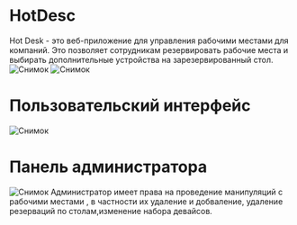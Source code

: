 # HotDesc
Hot Desk - это веб-приложение для управления рабочими местами для компаний. Это позволяет сотрудникам резервировать рабочие места и выбирать дополнительные устройства  на зарезервированный стол.
![Снимок](https://user-images.githubusercontent.com/89912206/135819117-e1384542-79bb-4f2f-8f4f-427bfaf51bd4.PNG)
![Снимок](https://user-images.githubusercontent.com/89912206/135819322-6e70f54f-d84b-4ef7-b3c0-48a2b25a3eb9.PNG)

# Пользовательский интерфейс
![Снимок](https://user-images.githubusercontent.com/89912206/135819884-316fd7f9-7d57-42f1-870d-ac8a065826bf.PNG)
# Панель администратора
![Снимок](https://user-images.githubusercontent.com/89912206/135820171-a4275769-cd3c-4496-8257-300e52f0de3c.PNG)
Администратор имеет права на проведение манипуляций с рабочими местами , в частности их удаление и добваление, удаление резерваций по столам,изменение набора девайсов.
